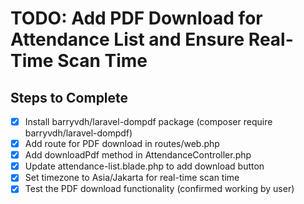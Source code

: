 # TODO: Add PDF Download for Attendance List and Ensure Real-Time Scan Time

## Steps to Complete

- [x] Install barryvdh/laravel-dompdf package (composer require barryvdh/laravel-dompdf)
- [x] Add route for PDF download in routes/web.php
- [x] Add downloadPdf method in AttendanceController.php
- [x] Update attendance-list.blade.php to add download button
- [x] Set timezone to Asia/Jakarta for real-time scan time
- [x] Test the PDF download functionality (confirmed working by user)
